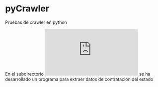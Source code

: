# pyCrawler
Pruebas de crawler en python

En el subdirectorio ![10.contratacionE](https://github.com/jmartinz/pyCrawler/master/10.contratacionE/README.md) se  ha desarrollado un programa para extraer datos de contratación del estado 
